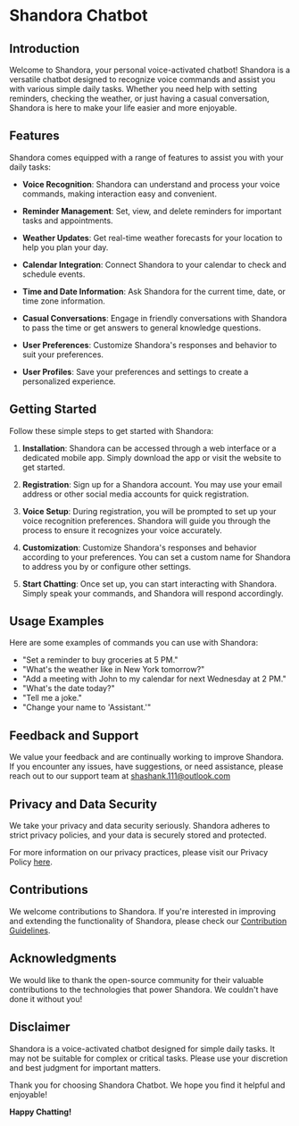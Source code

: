 # Shandora Chatbot

## Introduction

Welcome to Shandora, your personal voice-activated chatbot! Shandora is a versatile chatbot designed to recognize voice commands and assist you with various simple daily tasks. Whether you need help with setting reminders, checking the weather, or just having a casual conversation, Shandora is here to make your life easier and more enjoyable.

## Features

Shandora comes equipped with a range of features to assist you with your daily tasks:

- **Voice Recognition**: Shandora can understand and process your voice commands, making interaction easy and convenient.

- **Reminder Management**: Set, view, and delete reminders for important tasks and appointments.

- **Weather Updates**: Get real-time weather forecasts for your location to help you plan your day.

- **Calendar Integration**: Connect Shandora to your calendar to check and schedule events.

- **Time and Date Information**: Ask Shandora for the current time, date, or time zone information.

- **Casual Conversations**: Engage in friendly conversations with Shandora to pass the time or get answers to general knowledge questions.

- **User Preferences**: Customize Shandora's responses and behavior to suit your preferences.

- **User Profiles**: Save your preferences and settings to create a personalized experience.

## Getting Started

Follow these simple steps to get started with Shandora:

1. **Installation**: Shandora can be accessed through a web interface or a dedicated mobile app. Simply download the app or visit the website to get started.

2. **Registration**: Sign up for a Shandora account. You may use your email address or other social media accounts for quick registration.

3. **Voice Setup**: During registration, you will be prompted to set up your voice recognition preferences. Shandora will guide you through the process to ensure it recognizes your voice accurately.

4. **Customization**: Customize Shandora's responses and behavior according to your preferences. You can set a custom name for Shandora to address you by or configure other settings.

5. **Start Chatting**: Once set up, you can start interacting with Shandora. Simply speak your commands, and Shandora will respond accordingly.

## Usage Examples

Here are some examples of commands you can use with Shandora:

- "Set a reminder to buy groceries at 5 PM."
- "What's the weather like in New York tomorrow?"
- "Add a meeting with John to my calendar for next Wednesday at 2 PM."
- "What's the date today?"
- "Tell me a joke."
- "Change your name to 'Assistant.'"

## Feedback and Support

We value your feedback and are continually working to improve Shandora. If you encounter any issues, have suggestions, or need assistance, please reach out to our support team at shashank.111@outlook.com

## Privacy and Data Security

We take your privacy and data security seriously. Shandora adheres to strict privacy policies, and your data is securely stored and protected.

For more information on our privacy practices, please visit our Privacy Policy [here](privacy_policy.md).



## Contributions

We welcome contributions to Shandora. If you're interested in improving and extending the functionality of Shandora, please check our [Contribution Guidelines](CONTRIBUTING.md).

## Acknowledgments

We would like to thank the open-source community for their valuable contributions to the technologies that power Shandora. We couldn't have done it without you!

## Disclaimer

Shandora is a voice-activated chatbot designed for simple daily tasks. It may not be suitable for complex or critical tasks. Please use your discretion and best judgment for important matters.

Thank you for choosing Shandora Chatbot. We hope you find it helpful and enjoyable!

**Happy Chatting!**
